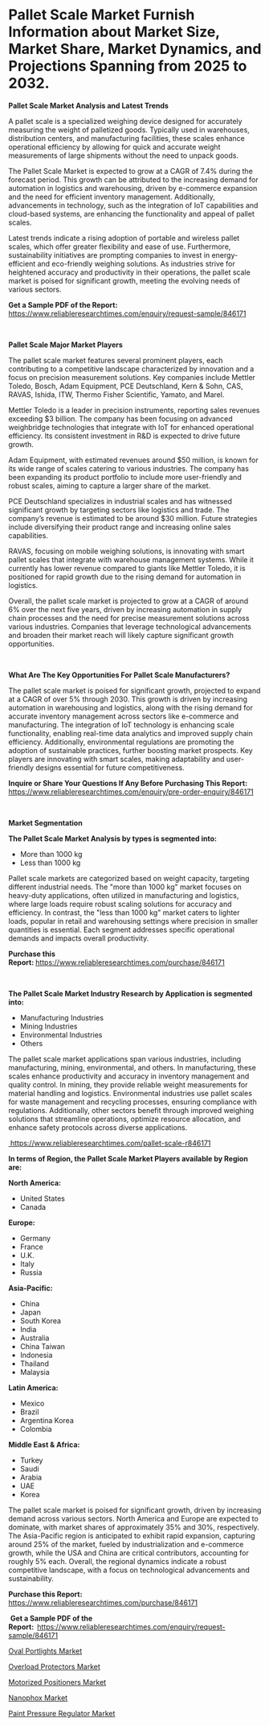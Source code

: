 <p><h1>Pallet Scale Market Furnish Information about Market Size, Market Share, Market Dynamics, and Projections Spanning from 2025 to 2032.</h1></p><p><strong>Pallet Scale Market Analysis and Latest Trends</strong></p>
<p><p>A pallet scale is a specialized weighing device designed for accurately measuring the weight of palletized goods. Typically used in warehouses, distribution centers, and manufacturing facilities, these scales enhance operational efficiency by allowing for quick and accurate weight measurements of large shipments without the need to unpack goods. </p><p>The Pallet Scale Market is expected to grow at a CAGR of 7.4% during the forecast period. This growth can be attributed to the increasing demand for automation in logistics and warehousing, driven by e-commerce expansion and the need for efficient inventory management. Additionally, advancements in technology, such as the integration of IoT capabilities and cloud-based systems, are enhancing the functionality and appeal of pallet scales. </p><p>Latest trends indicate a rising adoption of portable and wireless pallet scales, which offer greater flexibility and ease of use. Furthermore, sustainability initiatives are prompting companies to invest in energy-efficient and eco-friendly weighing solutions. As industries strive for heightened accuracy and productivity in their operations, the pallet scale market is poised for significant growth, meeting the evolving needs of various sectors.</p></p>
<p><strong>Get a Sample PDF of the Report:&nbsp;</strong> <a href="https://www.reliableresearchtimes.com/enquiry/request-sample/846171?utm_campaign=3584&utm_medium=2&utm_source=Github&utm_content=ia&utm_term=10042025&utm_id=pallet-scale">https://www.reliableresearchtimes.com/enquiry/request-sample/846171</a></p>
<p>&nbsp;</p>
<p><strong>Pallet Scale Major Market Players</strong></p>
<p><p>The pallet scale market features several prominent players, each contributing to a competitive landscape characterized by innovation and a focus on precision measurement solutions. Key companies include Mettler Toledo, Bosch, Adam Equipment, PCE Deutschland, Kern & Sohn, CAS, RAVAS, Ishida, ITW, Thermo Fisher Scientific, Yamato, and Marel.</p><p>Mettler Toledo is a leader in precision instruments, reporting sales revenues exceeding $3 billion. The company has been focusing on advanced weighbridge technologies that integrate with IoT for enhanced operational efficiency. Its consistent investment in R&D is expected to drive future growth.</p><p>Adam Equipment, with estimated revenues around $50 million, is known for its wide range of scales catering to various industries. The company has been expanding its product portfolio to include more user-friendly and robust scales, aiming to capture a larger share of the market.</p><p>PCE Deutschland specializes in industrial scales and has witnessed significant growth by targeting sectors like logistics and trade. The company’s revenue is estimated to be around $30 million. Future strategies include diversifying their product range and increasing online sales capabilities.</p><p>RAVAS, focusing on mobile weighing solutions, is innovating with smart pallet scales that integrate with warehouse management systems. While it currently has lower revenue compared to giants like Mettler Toledo, it is positioned for rapid growth due to the rising demand for automation in logistics.</p><p>Overall, the pallet scale market is projected to grow at a CAGR of around 6% over the next five years, driven by increasing automation in supply chain processes and the need for precise measurement solutions across various industries. Companies that leverage technological advancements and broaden their market reach will likely capture significant growth opportunities.</p></p>
<p>&nbsp;</p>
<p><strong>What Are The Key Opportunities For Pallet Scale Manufacturers?</strong></p>
<p><p>The pallet scale market is poised for significant growth, projected to expand at a CAGR of over 5% through 2030. This growth is driven by increasing automation in warehousing and logistics, along with the rising demand for accurate inventory management across sectors like e-commerce and manufacturing. The integration of IoT technology is enhancing scale functionality, enabling real-time data analytics and improved supply chain efficiency. Additionally, environmental regulations are promoting the adoption of sustainable practices, further boosting market prospects. Key players are innovating with smart scales, making adaptability and user-friendly designs essential for future competitiveness.</p></p>
<p><strong>Inquire or Share Your Questions If Any Before Purchasing This Report:</strong> <a href="https://www.reliableresearchtimes.com/enquiry/pre-order-enquiry/846171?utm_campaign=3584&utm_medium=2&utm_source=Github&utm_content=ia&utm_term=10042025&utm_id=pallet-scale">https://www.reliableresearchtimes.com/enquiry/pre-order-enquiry/846171</a></p>
<p>&nbsp;</p>
<p><strong>Market Segmentation</strong></p>
<p><strong>The Pallet Scale Market Analysis by types is segmented into:</strong></p>
<p><ul><li>More than 1000 kg</li><li>Less than 1000 kg</li></ul></p>
<p><p>Pallet scale markets are categorized based on weight capacity, targeting different industrial needs. The "more than 1000 kg" market focuses on heavy-duty applications, often utilized in manufacturing and logistics, where large loads require robust scaling solutions for accuracy and efficiency. In contrast, the "less than 1000 kg" market caters to lighter loads, popular in retail and warehousing settings where precision in smaller quantities is essential. Each segment addresses specific operational demands and impacts overall productivity.</p></p>
<p><strong>Purchase this Report:&nbsp;</strong><a href="https://www.reliableresearchtimes.com/purchase/846171?utm_campaign=3584&utm_medium=2&utm_source=Github&utm_content=ia&utm_term=10042025&utm_id=pallet-scale">https://www.reliableresearchtimes.com/purchase/846171</a></p>
<p>&nbsp;</p>
<p><strong>The Pallet Scale Market Industry Research by Application is segmented into:</strong></p>
<p><ul><li>Manufacturing Industries</li><li>Mining Industries</li><li>Environmental Industries</li><li>Others</li></ul></p>
<p><p>The pallet scale market applications span various industries, including manufacturing, mining, environmental, and others. In manufacturing, these scales enhance productivity and accuracy in inventory management and quality control. In mining, they provide reliable weight measurements for material handling and logistics. Environmental industries use pallet scales for waste management and recycling processes, ensuring compliance with regulations. Additionally, other sectors benefit through improved weighing solutions that streamline operations, optimize resource allocation, and enhance safety protocols across diverse applications.</p></p>
<p><a href="https://www.reliableresearchtimes.com/pallet-scale-r846171?utm_campaign=3584&utm_medium=2&utm_source=Github&utm_content=ia&utm_term=10042025&utm_id=pallet-scale">&nbsp;https://www.reliableresearchtimes.com/pallet-scale-r846171</a></p>
<p><strong>In terms of Region, the Pallet Scale Market Players available by Region are:</strong></p>
<p>
    <p> <strong> North America: </strong>
        <ul>
            <li>United States</li>
            <li>Canada</li>
        </ul>
        </p> 
    <p> <strong> Europe: </strong>
        <ul>
            <li>Germany</li>
            <li>France</li>
            <li>U.K.</li>
            <li>Italy</li>
            <li>Russia</li>
        </ul>
        </p> 
    <p> <strong> Asia-Pacific: </strong>
        <ul>
            <li>China</li>
            <li>Japan</li>
            <li>South Korea</li>
            <li>India</li>
            <li>Australia</li>
            <li>China Taiwan</li>
            <li>Indonesia</li>
            <li>Thailand</li>
            <li>Malaysia</li>
        </ul>
        </p> 
    <p> <strong> Latin America: </strong>
        <ul>
            <li>Mexico</li>
            <li>Brazil</li>
            <li>Argentina Korea</li>
            <li>Colombia</li>
        </ul>
        </p> 
    <p> <strong> Middle East & Africa: </strong>
        <ul>
            <li>Turkey</li>
            <li>Saudi</li>
            <li>Arabia</li>
            <li>UAE</li>
            <li>Korea</li>
        </ul>
    </p>
    </p>
<p><p>The pallet scale market is poised for significant growth, driven by increasing demand across various sectors. North America and Europe are expected to dominate, with market shares of approximately 35% and 30%, respectively. The Asia-Pacific region is anticipated to exhibit rapid expansion, capturing around 25% of the market, fueled by industrialization and e-commerce growth, while the USA and China are critical contributors, accounting for roughly 5% each. Overall, the regional dynamics indicate a robust competitive landscape, with a focus on technological advancements and sustainability.</p></p>
<p><strong>Purchase this Report: </strong><a href="https://www.reliableresearchtimes.com/purchase/846171?utm_campaign=3584&utm_medium=2&utm_source=Github&utm_content=ia&utm_term=10042025&utm_id=pallet-scale">https://www.reliableresearchtimes.com/purchase/846171</a></p>
<p>&nbsp;<strong>Get a Sample PDF of the Report:&nbsp;&nbsp;</strong><a href="https://www.reliableresearchtimes.com/enquiry/request-sample/846171?utm_campaign=3584&utm_medium=2&utm_source=Github&utm_content=ia&utm_term=10042025&utm_id=pallet-scale">https://www.reliableresearchtimes.com/enquiry/request-sample/846171</a></p>
<p><strong></strong></p>
<p><p><a href="https://github.com/guleealhani/Market-Research-Report-List-1/blob/main/oval-portlights-market.md?utm_campaign=3584&utm_medium=2&utm_source=Github&utm_content=ia&utm_term=10042025&utm_id=pallet-scale">Oval Portlights Market</a></p><p><a href="https://github.com/nibbsmantji/Market-Research-Report-List-1/blob/main/overload-protectors-market.md?utm_campaign=3584&utm_medium=2&utm_source=Github&utm_content=ia&utm_term=10042025&utm_id=pallet-scale">Overload Protectors Market</a></p><p><a href="https://github.com/birbamanan03/Market-Research-Report-List-1/blob/main/motorized-positioners-market.md?utm_campaign=3584&utm_medium=2&utm_source=Github&utm_content=ia&utm_term=10042025&utm_id=pallet-scale">Motorized Positioners Market</a></p><p><a href="https://github.com/djibenesha/Market-Research-Report-List-1/blob/main/nanophox-market.md?utm_campaign=3584&utm_medium=2&utm_source=Github&utm_content=ia&utm_term=10042025&utm_id=pallet-scale">Nanophox Market</a></p><p><a href="https://github.com/osamhcombre/Market-Research-Report-List-1/blob/main/paint-pressure-regulator-market.md?utm_campaign=3584&utm_medium=2&utm_source=Github&utm_content=ia&utm_term=10042025&utm_id=pallet-scale">Paint Pressure Regulator Market</a></p></p>